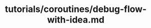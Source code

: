 ---
title: tutorials/coroutines/debug-flow-with-idea.md
showAuthorInfo: false
redirect_path: https://kotlinlang.org/docs/debug-flow-with-idea.html
---